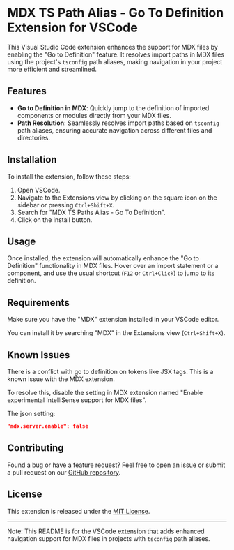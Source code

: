 # MDX TS Path Alias - Go To Definition Extension for VSCode

This Visual Studio Code extension enhances the support for MDX files by enabling the "Go to Definition" feature. It resolves import paths in MDX files using the project's `tsconfig` path aliases, making navigation in your project more efficient and streamlined.

## Features

- **Go to Definition in MDX**: Quickly jump to the definition of imported components or modules directly from your MDX files.
- **Path Resolution**: Seamlessly resolves import paths based on `tsconfig` path aliases, ensuring accurate navigation across different files and directories.

## Installation

To install the extension, follow these steps:

1. Open VSCode.
2. Navigate to the Extensions view by clicking on the square icon on the sidebar or pressing `Ctrl+Shift+X`.
3. Search for "MDX TS Paths Alias - Go To Definition".
4. Click on the install button.

## Usage

Once installed, the extension will automatically enhance the "Go to Definition" functionality in MDX files. Hover over an import statement or a component, and use the usual shortcut (`F12` or `Ctrl+Click`) to jump to its definition.

## Requirements

Make sure you have the "MDX" extension installed in your VSCode editor.

You can install it by searching "MDX" in the Extensions view (`Ctrl+Shift+X`).

## Known Issues

There is a conflict with go to definition on tokens like JSX tags. This is a known issue with the MDX extension.

To resolve this, disable the setting in MDX extension named "Enable experimental IntelliSense support for MDX files".

The json setting:

```json
"mdx.server.enable": false
```

## Contributing

Found a bug or have a feature request? Feel free to open an issue or submit a pull request on our [GitHub repository](https://github.com/CalebBarnes/vscode-extension-mdx-ts-paths-alias).

## License

This extension is released under the [MIT License](https://opensource.org/licenses/MIT).

---

Note: This README is for the VSCode extension that adds enhanced navigation support for MDX files in projects with `tsconfig` path aliases.

